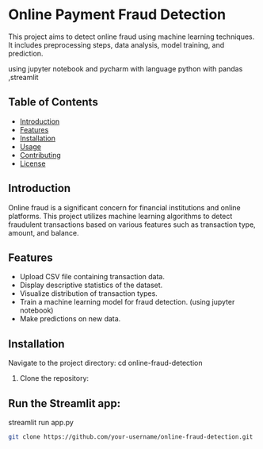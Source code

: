 
# Online Payment Fraud Detection

This project aims to detect online fraud using machine learning techniques. It includes preprocessing steps, data analysis, model training, and prediction.

using jupyter notebook and pycharm with language python with pandas ,streamlit 

## Table of Contents

- [Introduction](#introduction)
- [Features](#features)
- [Installation](#installation)
- [Usage](#usage)
- [Contributing](#contributing)
- [License](#license)

## Introduction

Online fraud is a significant concern for financial institutions and online platforms. This project utilizes machine learning algorithms to detect fraudulent transactions based on various features such as transaction type, amount, and balance.

## Features

- Upload CSV file containing transaction data.
- Display descriptive statistics of the dataset.
- Visualize distribution of transaction types.
- Train a machine learning model for fraud detection.
  (using jupyter notebook)
- Make predictions on new data.

## Installation
Navigate to the project directory:
cd online-fraud-detection
1. Clone the repository:

   
## Run the Streamlit app:
streamlit run app.py

   ```bash
   git clone https://github.com/your-username/online-fraud-detection.git
